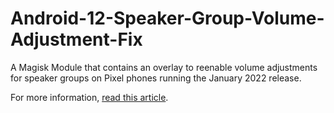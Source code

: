 # Android-12-Speaker-Group-Volume-Adjustment-Fix
A Magisk Module that contains an overlay to reenable volume adjustments for speaker groups on Pixel phones running the January 2022 release.

For more information, [read this article](https://blog.esper.io/android-12-cast-volume-changes-explained).
